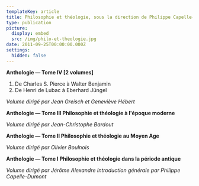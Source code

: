 ```yaml
---
templateKey: article
title: Philosophie et théologie, sous la direction de Philippe Capelle-Dumont
type: publication
picture:
  display: embed
  src: /img/philo-et-theologie.jpg
date: 2011-09-25T00:00:00.000Z
settings:
  hidden: false
---
```

**Anthologie — Tome IV \[2 volumes]** 

1. De Charles S. Pierce à Walter Benjamin
2. De Henri de Lubac à Eberhard Jüngel

*Volume dirigé par Jean Greisch et Geneviève Hébert*

**Anthologie — Tome III Philosophie et théologie à l'époque moderne**

*Volume dirigé par Jean-Christophe Bardout*

**Anthologie — Tome II Philosophie et théologie au Moyen Age**

*Volume dirigé par Olivier Boulnois*

**Anthologie — Tome I Philosophie et théologie dans la période antique**

*Volume dirigé par Jérôme Alexandre Introduction générale par Philippe Capelle-Dumont*